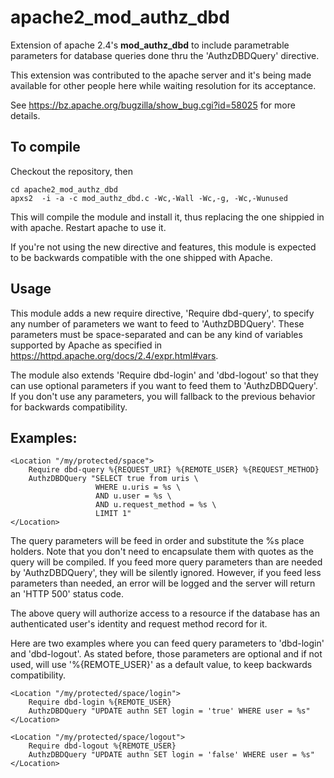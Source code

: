 # apache2_mod_authz_dbd
Extension of apache 2.4's **mod_authz_dbd** to include parametrable
parameters for database queries done thru the 'AuthzDBDQuery' directive.

This extension was contributed to the apache server and it's being
made available for other people here while waiting resolution for 
its acceptance.

See https://bz.apache.org/bugzilla/show_bug.cgi?id=58025 for more
details.

## To compile

Checkout the repository, then
 
    cd apache2_mod_authz_dbd
    apxs2  -i -a -c mod_authz_dbd.c -Wc,-Wall -Wc,-g, -Wc,-Wunused

This will compile the module and install it, thus replacing the one
shippied in with apache. Restart apache to use it.

If you're not using the new directive and features, this module
is expected to be backwards compatible with the one shipped with Apache.

## Usage

This module adds a new require directive, 'Require dbd-query', to specify 
any number of parameters we want to feed to 'AuthzDBDQuery'.
These parameters must be space-separated and can be any kind of variables 
supported by Apache as specified in 
https://httpd.apache.org/docs/2.4/expr.html#vars.

The module also extends 'Require dbd-login' and 'dbd-logout' so that they
can use optional parameters if you want to feed them to 'AuthzDBDQuery'.
If you don't use any parameters, you will fallback to the previous
behavior for backwards compatibility.

## Examples:

    <Location "/my/protected/space">
        Require dbd-query %{REQUEST_URI} %{REMOTE_USER} %{REQUEST_METHOD}
        AuthzDBDQuery "SELECT true from uris \ 
                       WHERE u.uris = %s \
                       AND u.user = %s \
                       AND u.request_method = %s \
                       LIMIT 1"
    </Location>

The query parameters will be feed in order and substitute the %s
place holders. Note that you don't need to encapsulate them with quotes
as the query will be compiled. If you feed more query parameters than are
needed by 'AuthzDBDQuery', they will be silently ignored. However, if
you feed less parameters than needed, an error will be logged and
the server will return an 'HTTP 500' status code.

The above query will authorize access to a resource if the database
has an authenticated user's identity and request method record for it.

Here are two examples where you can feed query parameters to 'dbd-login'
and 'dbd-logout'. As stated before, those parameters are optional and
if not used, will use '%{REMOTE_USER}' as a default value, to keep
backwards compatibility.

    <Location "/my/protected/space/login">
        Require dbd-login %{REMOTE_USER}
        AuthzDBDQuery "UPDATE authn SET login = 'true' WHERE user = %s"
    </Location>

    <Location "/my/protected/space/logout">
        Require dbd-logout %{REMOTE_USER}
        AuthzDBDQuery "UPDATE authn SET login = 'false' WHERE user = %s" 
    </Location>
